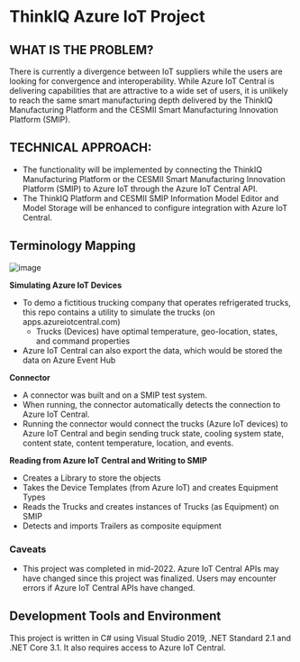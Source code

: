 # ThinkIQ Azure IoT Project #

## WHAT IS THE PROBLEM? ##

There is currently a divergence between IoT suppliers while the users are looking for convergence and interoperability. While Azure IoT Central is delivering capabilities that are attractive to a wide set of users, it is unlikely to reach the same smart manufacturing depth delivered by the ThinkIQ Manufacturing Platform and the CESMII Smart Manufacturing Innovation Platform (SMIP). 

## TECHNICAL APPROACH: ##

- The functionality will be implemented by connecting the ThinkIQ Manufacturing Platform or the CESMII Smart Manufacturing Innovation Platform (SMIP) to Azure IoT through the Azure IoT Central API.
- The ThinkIQ Platform and CESMII SMIP Information Model Editor and Model Storage will be enhanced to configure integration with Azure IoT Central.

## Terminology Mapping ##

![image](https://user-images.githubusercontent.com/114267160/193169026-142a5f90-3534-4f81-a83e-524f7099173b.png)

**Simulating Azure IoT Devices** <br> 
- To demo a fictitious trucking company that operates refrigerated trucks, this repo contains a utility to simulate the trucks (on apps.azureiotcentral.com)
   - Trucks (Devices) have optimal temperature, geo-location, states, and command properties 
- Azure IoT Central can also export the data, which would be stored the data on Azure Event Hub

**Connector** <br> 
- A connector was built and on a SMIP test system. 
- When running, the connector automatically detects the connection to Azure IoT Central. 
- Running the connector would connect the trucks (Azure IoT devices) to Azure IoT Central and begin sending truck state, cooling system state, content state, content temperature, location, and events.

**Reading from Azure IoT Central and Writing to SMIP**
- Creates a Library to store the objects
- Takes the Device Templates (from Azure IoT) and creates Equipment Types
- Reads the Trucks and creates instances of Trucks (as Equipment) on SMIP
- Detects and imports Trailers as composite equipment 



### Caveats ####
- This project was completed in mid-2022. Azure IoT Central APIs may have changed since this project was finalized. Users may encounter errors if Azure IoT Central APIs have changed. 

## Development Tools and Environment ##

This project is written in C# using Visual Studio 2019, .NET Standard 2.1 and .NET Core 3.1. It also requires access to Azure IoT Central.


